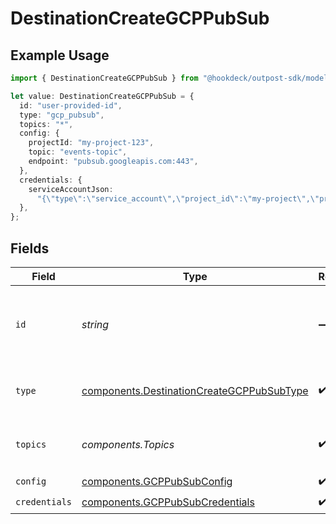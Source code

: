 # DestinationCreateGCPPubSub

## Example Usage

```typescript
import { DestinationCreateGCPPubSub } from "@hookdeck/outpost-sdk/models/components";

let value: DestinationCreateGCPPubSub = {
  id: "user-provided-id",
  type: "gcp_pubsub",
  topics: "*",
  config: {
    projectId: "my-project-123",
    topic: "events-topic",
    endpoint: "pubsub.googleapis.com:443",
  },
  credentials: {
    serviceAccountJson:
      "{\"type\":\"service_account\",\"project_id\":\"my-project\",\"private_key_id\":\"key123\",\"private_key\":\"-----BEGIN PRIVATE KEY-----\n...\n-----END PRIVATE KEY-----\n\",\"client_email\":\"my-service@my-project.iam.gserviceaccount.com\"}",
  },
};
```

## Fields

| Field                                                                                                  | Type                                                                                                   | Required                                                                                               | Description                                                                                            | Example                                                                                                |
| ------------------------------------------------------------------------------------------------------ | ------------------------------------------------------------------------------------------------------ | ------------------------------------------------------------------------------------------------------ | ------------------------------------------------------------------------------------------------------ | ------------------------------------------------------------------------------------------------------ |
| `id`                                                                                                   | *string*                                                                                               | :heavy_minus_sign:                                                                                     | Optional user-provided ID. A UUID will be generated if empty.                                          | user-provided-id                                                                                       |
| `type`                                                                                                 | [components.DestinationCreateGCPPubSubType](../../models/components/destinationcreategcppubsubtype.md) | :heavy_check_mark:                                                                                     | Type of the destination. Must be 'gcp_pubsub'.                                                         |                                                                                                        |
| `topics`                                                                                               | *components.Topics*                                                                                    | :heavy_check_mark:                                                                                     | "*" or an array of enabled topics.                                                                     | *                                                                                                      |
| `config`                                                                                               | [components.GCPPubSubConfig](../../models/components/gcppubsubconfig.md)                               | :heavy_check_mark:                                                                                     | N/A                                                                                                    |                                                                                                        |
| `credentials`                                                                                          | [components.GCPPubSubCredentials](../../models/components/gcppubsubcredentials.md)                     | :heavy_check_mark:                                                                                     | N/A                                                                                                    |                                                                                                        |